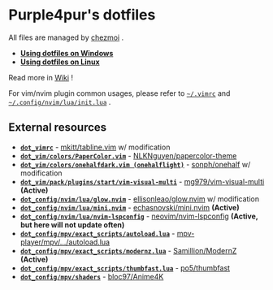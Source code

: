# Purple4pur's dotfiles

All files are managed by [chezmoi](https://www.chezmoi.io/) .

* **[Using dotfiles on Windows](https://github.com/purple4pur/dotfiles/wiki/Using-dotfiles-on-Windows)**
* **[Using dotfiles on Linux](https://github.com/purple4pur/dotfiles/wiki/Using-dotfiles-on-Linux)**

Read more in [Wiki](https://github.com/purple4pur/dotfiles/wiki) !

For vim/nvim plugin common usages, please refer to [`~/.vimrc`](dot_vimrc) and [`~/.config/nvim/lua/init.lua`](dot_config/nvim/lua/init.lua) .

## External resources

* [**`dot_vimrc`**](./dot_vimrc) - [mkitt/tabline.vim](https://github.com/mkitt/tabline.vim) w/ modification
* [**`dot_vim/colors/PaperColor.vim`**](./dot_vim/colors/PaperColor.vim) - [NLKNguyen/papercolor-theme](https://github.com/NLKNguyen/papercolor-theme)
* [**`dot_vim/colors/onehalfdark.vim (onehalflight)`**](./dot_vim/colors/onehalfdark.vim) - [sonph/onehalf](https://github.com/sonph/onehalf) w/ modification
* [**`dot_vim/pack/plugins/start/vim-visual-multi`**](./dot_vim/pack/plugins/start/vim-visual-multi) - [mg979/vim-visual-multi](https://github.com/mg979/vim-visual-multi) **(Active)**
* [**`dot_config/nvim/lua/glow.nvim`**](./dot_config/nvim/lua/glow.nvim) - [ellisonleao/glow.nvim](https://github.com/ellisonleao/glow.nvim) w/ modification
* [**`dot_config/nvim/lua/mini.nvim`**](./dot_config/nvim/lua/mini.nvim) - [echasnovski/mini.nvim](https://github.com/echasnovski/mini.nvim) **(Active)**
* [**`dot_config/nvim/lua/nvim-lspconfig`**](./dot_config/nvim/lua/nvim-lspconfig) - [neovim/nvim-lspconfig](https://github.com/neovim/nvim-lspconfig) **(Active, but here will not update often)**
* [**`dot_config/mpv/exact_scripts/autoload.lua`**](./dot_config/mpv/exact_scripts/autoload.lua) - [mpv-player/mpv/.../autoload.lua](https://github.com/mpv-player/mpv/blob/master/TOOLS/lua/autoload.lua)
* [**`dot_config/mpv/exact_scripts/modernz.lua`**](./dot_config/mpv/exact_scripts/modernz.lua) - [Samillion/ModernZ](https://github.com/Samillion/ModernZ) **(Active)**
* [**`dot_config/mpv/exact_scripts/thumbfast.lua`**](./dot_config/mpv/exact_scripts/thumbfast.lua) - [po5/thumbfast](https://github.com/po5/thumbfast)
* [**`dot_config/mpv/shaders`**](./dot_config/mpv/shaders) - [bloc97/Anime4K](https://github.com/bloc97/Anime4K)
